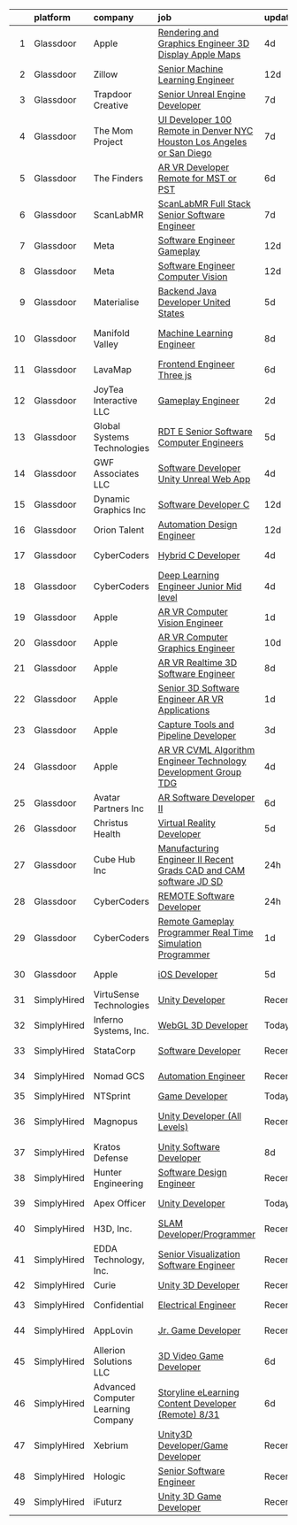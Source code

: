 

|    | platform    | company                            | job                                                                                                                                                                                                                                                                                                                                                                                                                                                                                                                                                                                                                                                                                                                                                                                                                                                                                                                                                                                                                                                                                                                                                                                                                                                                                                                                                                                                                                                                    | update_time   | location            |
|---:|:------------|:-----------------------------------|:-----------------------------------------------------------------------------------------------------------------------------------------------------------------------------------------------------------------------------------------------------------------------------------------------------------------------------------------------------------------------------------------------------------------------------------------------------------------------------------------------------------------------------------------------------------------------------------------------------------------------------------------------------------------------------------------------------------------------------------------------------------------------------------------------------------------------------------------------------------------------------------------------------------------------------------------------------------------------------------------------------------------------------------------------------------------------------------------------------------------------------------------------------------------------------------------------------------------------------------------------------------------------------------------------------------------------------------------------------------------------------------------------------------------------------------------------------------------------|:--------------|:--------------------|
|  1 | Glassdoor   | Apple                              | [Rendering and Graphics Engineer   3D Display   Apple Maps](https://www.glassdoor.com/partner/jobListing.htm?pos=115&ao=1110586&s=58&guid=0000018316dce0939744e7ec61a12635&src=GD_JOB_AD&t=SR&vt=w&cs=1_d2687a86&cb=1662535918052&jobListingId=1008115118695&cpc=AC285F3A3ECA6BB0&jrtk=3-0-1gcbdpo5ojrr7801-1gcbdpo6cj4j0801-67ce25cf34ad9846--6NYlbfkN0BvKrLyj5gPmtZO9T8euul8TCxuuKNOtzRJOomxnwSEodTz2Bc-sPZlt2Zgji_QUXEnKj_T1Ut9FIFiKfM_lcs3PA9YMmt1GIIVfAyhKNGUPi1LVhtL59Y84IK3ZJ2UcsS2jkAW1AgJAovjXFj1aQAblWB5puC-3LxR5e54A2ZZR-ULO9IQh2Lw_Fc_rmqxBQleD7ghRSgfUFZjwRuNv8TDpumNgDT7_PkEOEpNqSLLKnd58CC2mklFVQWgLryateN_b5jZbie5CBOuyI57ckhaFy_jomERX63QU-YlqLsiHE2qRfKJGRSL6QZa07DDzyjx8ni0LyUYz1eALgchq5QQx82nDxw2tLDYq9b4e6CZV6WjwRqTW61UlN2-fjwL8BAfuaUsppePoy1gvvQDMe3m89ut7ohTjzqVitSRcuA61AO3TvE_Gwkcq_e0BgGqeKgDlMvGiNDIgr8lKDLcWUbULUqxSGOspIKs3c7SoF6B98-tx75AJMqJKcuYDOTwwJUgfu4T9_oUbHG5jBh7JZ9ycVU4LExQto1O1UqnF0qVPuE-gtf_Fsa7K9l7za_K5jWY1LCQEza7Tq45OKh3ITTISYjOAGpPXumn_uLSbj8i0dOJuhIjRG0R1jAH-T7ufguiaR8Sd7cRmJv18vxU7q0XwaEu5NJtecK7oWt7r8LYZMXGvBAwisS_DEduyBweyQt7BjuPB_Zer-g9QCDFlTUBT0WwEfnL_cL9v88X1pPjLMoU3o1CuX_qPJ0bujjO2QeN8RiIw8k70KNQiD3cAuinRv-IPjFHp48zROMvcAP_NFV-j-AoRxqVVAZWtOEspR6Pe9Z4XUrhmpo-Mf9WKY5Z8XheWJbseMjbugWiXz8ismBA1vF-4Wdlnf178SdSfx6ZW2s7DJ7ofVbs5nxlcOQQNMwTjgqYKRAhYvKWko-NVlV7g1o29OTRhpHLpAo6sYwBCXxHdPO0IMSWmwN9G96ySPSsKwXI5s4MpnuQFtcW8gM0fk4E9n5j)                                                        | 4d            | Cupertino, CA       |
|  2 | Glassdoor   | Zillow                             | [Senior Machine Learning Engineer](https://www.glassdoor.com/partner/jobListing.htm?pos=123&ao=1110586&s=58&guid=0000018316dce0939744e7ec61a12635&src=GD_JOB_AD&t=SR&vt=w&cs=1_d71c484f&cb=1662535918053&jobListingId=1008094352811&cpc=9908D8D4413DBB8A&jrtk=3-0-1gcbdpo5ojrr7801-1gcbdpo6cj4j0801-c4fb8b29d35d7d8f--6NYlbfkN0ANMurRYyPEXg08u6OamUd1Mvhk-zhFSGYIZgoJR86UvYL2v6MoUqae-sD5DnU21vozLjIPoij0FIRHXXEXIjDpMqIvoFAJJ6WMlDPffuKXGJjkD_WMjijNpK9vZKuMhNLb6-KOSgcnBNDmHKPVmyWu9VJ7TSWQk8QPaFPEtkLN-c0rCjx8mx-ImyPUN8B9tMhxiZzRRazpCm8FHcMP-M9bzRr3t6mgw0wZmnDsiq4B-6t456ap3WaQ4ONrzvPHQ2Opxb-KlKGsqVgqsIIb9GdXgr65wx_6XFvN_sZ7x3yAlGzH_FPspXH7zTvd5B4Zje-cNUKQIkrC2pZcxj-ixU7oTprK707F0KyrWygd2hn5nrm3fOlN_Gt1R0VpWO8GjJ2seXytaEbTKn_hvrcy2ivq2XveRxHj8QP_KkRoR--FDKRtaWi0djzsbVMof0nSvBkZ_lNI5gdRx00Ti5tjaey5pRghYzvxC9FxtFwndOZg15zgKM2Os1-lS9q1C2MiFedQdBR-RWUZIL24HLh1gib1SHl9Nx2b-Ck4N2gNo7SFw1SiVZuN2lAwOoU03eqkcaLc3FyrcaftV06qi4BAcTQg0G9A95_tAh5KDIxaM9voxFh2jsXyqePTJMyeqmGFlV6Bu9iYMUSKZ3VBV9Ow-rNVjjhcbI-kEl_4aBhEZhRqv8OFCz8J_aor4vS0ARToTY7Ve7oT4VKW8B2zqIJ5IDM7Q8H2QcPPqppEiyWTNv_RR33hL1dqZMQ41SLErEZkWaFIT2C6Pu_vZZSrd-N_ov-NoSsi2Q-ScO-zqF0jRI9c-PrNYLISj-XC5cbP9BjIgkJxhh9c4I81BfAcBCLVsHQKROU21lWGdRFNcd9mSfx3PPKZmnXp_QycEA58RIQzBWE6Esl--ug9F9OEdmVOyijXW7vs2ZcidS0%3D)                                                                                                                                                                   | 12d           | Seattle, WA         |
|  3 | Glassdoor   | Trapdoor Creative                  | [Senior Unreal Engine Developer](https://www.glassdoor.com/partner/jobListing.htm?pos=101&ao=1110586&s=58&guid=0000018316dce0939744e7ec61a12635&src=GD_JOB_AD&t=SR&vt=w&ea=1&cs=1_77acb3a1&cb=1662535918050&jobListingId=1008103754936&cpc=D2A6DBF304636DC4&jrtk=3-0-1gcbdpo5ojrr7801-1gcbdpo6cj4j0801-3ccb01640910f06a--6NYlbfkN0DfhRLDY5E7BVY3xhBTAobuSaZ3WR2SqAJ-w4NHeQGDZ_V54dt5D1-9-o8FlAFC8VGLEw2k2nKsfw8pew_Kwqtd_SEUbUcMf-02KnlYLV1p_IH8Kyt8nzMazNMhvenS4mLaj3fKUYsQpT5EY33skyX4tLuaJ-sj4Ti1j_68LBqgjHhV6p61YjgY1NjWJ-qry5OsF9FWXHTEkMHCapsk_WMS95eTGB3NJCzbZMfLlxV4SInv2U8JY8-KPX105-YW9Vgw_EH34wK3-A8XeadVgT2Mb304J8MRnU2LSKokwl-OuK_2D0yFsOYXT9-JiKk7yB3lMMxedFyRYfqIb-FcLNB6SLNq1oe_QGcXvuksJBbnt0zjZXmRxfl1a2gNJ6ZvXXPvsfFOR36nTNGG19HAPjFXv-FOt5b7-g6E_38yC5B0dYnK4Jn8xqzw6pd86i2Z32vLsjb76DDKaEEdW_b3o22mIrm-j0nQeA98SLD0_y30_xZuasQcLGg9lIv1fL3WOQCX3Ck0hM8x3g-dPce5LKtm)                                                                                                                                                                                                                                                                                                                                                                                                                                                                                                                                                                              | 7d            | Lehi, UT            |
|  4 | Glassdoor   | The Mom Project                    | [UI Developer  100  Remote in Denver  NYC  Houston  Los Angeles or San Diego ](https://www.glassdoor.com/partner/jobListing.htm?pos=106&ao=1110586&s=58&guid=0000018316dce0939744e7ec61a12635&src=GD_JOB_AD&t=SR&vt=w&cs=1_962f58c8&cb=1662535918050&jobListingId=1008104756582&cpc=AF02A54CD0F60729&jrtk=3-0-1gcbdpo5ojrr7801-1gcbdpo6cj4j0801-ef8a33a40c519195--6NYlbfkN0BDp_epf89aHDQhKpPegNJQ_ldQpEFZQsM9OcONMGxWx6pU56EKHF58QjVdAUvn2gXgAhQQvxpsNH7fDirUEibY3AvzPTiNNIe4lTw8eWZPCo-5zhozJ_ZTGQvXqJdul8yHi4U4MoqVYQZpUCAZKTGbcZMhPFF33iqC6pcimaZZ_xHfpC2Jd97uYaSvUggBu6OKVmaCGuabQ7ty77ysVMtALepHzeP1cOYntCTi3VruxWSRWtqcTCZJ67FfFnrc3AL09cuiHfnGrzP7beTWHtGJp1Z2vosz-9laU0K1gEieH-5bWyksbqNrKY7yEyHwW5oTGZQTkLpDEx8rzcj6S_0pMc5Utt5LJ0CDMhJTzbUxJu6LXXMV3jw3g3ofeXpwbpiO6C6Di8W6u9g7v4sPN4sQoba6Jb5Zd5bhMEpT72EuRVw4p65pjKKNTIFO2WjDE21wWFvMJf5eLFZe87qGf3AjRz4jP87fN7Vx43kz6eMals_LTlT-wdtHKMZ9gQP8yVD6wWokR9fmB0DkN9A42gK__3ESGfAwi2a1hFGtwAaZ9fK_zRLsM6b46dlez2XfvtaUwuNDNU_R3A%3D%3D)                                                                                                                                                                                                                                                                                                                                                                                                                                                                         | 7d            | Denver, CO          |
|  5 | Glassdoor   | The Finders                        | [AR VR Developer   Remote for MST or PST](https://www.glassdoor.com/partner/jobListing.htm?pos=130&ao=1110586&s=58&guid=0000018316dce0939744e7ec61a12635&src=GD_JOB_AD&t=SR&vt=w&ea=1&cs=1_599a92d1&cb=1662535918054&jobListingId=1008106385070&cpc=A65DF3A704A48F9B&jrtk=3-0-1gcbdpo5ojrr7801-1gcbdpo6cj4j0801-76e8d4ed4d326d96--6NYlbfkN0AYo_ysEmi-N9D-g6x4hDoxwWbDzILIh7p3iecCghkOgCCQ9Hjx-p_46PTVF05XzNP5Z5K71OiC6zoUMdSW3LZvMzecx9XPoBXy4TghAeCSdb8dXvKrDUkzgIaCWvmYeo1SeQbGFdI4NQnpIbRQDunnf92V0Ep1OSri4gPT5T2YNh8Y-j5fvXhZ7qLhd99Y6x_xfzDcynLY8-eiflr3Gy79917vRT7U3qS51rV-3StdUbTOJn8A9cnv53nHXLngxNcY6P5LQ1A68ReAT-anRfFCch6oXrHEq963DnlffElMNJnxogDVEhxs9yldnVBmxLiZZH5RFp2CLtoPZIoFyCfCjIoAHH21feW7yg06BziAEI905ZMHPTSFa2c-r1hisTVb_lW62r0_ZP48qNAH1zBZoiUQftP3qzEO5RIQPq1RBKlbGH4A2yXR7ubWTgZKl6IayoQ_wQJmzhulllZQT_U2uLSojoc8vX6VmVhYqyl3lK5bKAc9kg-k-Mu9ll75Uz6MVbTYjSCNFB-Cc6UPMD-W)                                                                                                                                                                                                                                                                                                                                                                                                                                                                                                                                                                     | 6d            | Arizona             |
|  6 | Glassdoor   | ScanLabMR                          | [ScanLabMR Full Stack Senior Software Engineer](https://www.glassdoor.com/partner/jobListing.htm?pos=114&ao=1110586&s=58&guid=0000018316dce0939744e7ec61a12635&src=GD_JOB_AD&t=SR&vt=w&ea=1&cs=1_68a34adc&cb=1662535918052&jobListingId=1008104210199&cpc=26740BCDE5E48596&jrtk=3-0-1gcbdpo5ojrr7801-1gcbdpo6cj4j0801-e8cceb7054e216f0--6NYlbfkN0BqRaiCyk0KZ7-nbtTvBSZCqCqmWZuztEt0My3cc9i93X7kST8U5tjAibQb3HrTtm72fTRQzunSt_1shzIXWnmVvGTWtttiW4faWDzJ5uZve0TaDrUSX-GlT88Lr6KwqiO_4So1iNlAf1ZXUq0MiNuaKcyxSkC2MHb8Y5Hd8da3wpEl5MMgC9w1ATZ8sVMZ_Cg0Q38Rcmw_-SoK_A6MRYZfVKUeTuPUoyEkAiBFk0fz9bnD5JJn8oZQh8vazlCkCQshRIUFE9azs3r73uj-OKs5cRpFHZY5oCAbaaEErPve5LSW5sPybnuo4jXOm6NVk5eXrY059aZEBe-0T1y9J-Of82heh0nnUcmrRdKZFzSp3gn90wUEVfeevz0zO9XtVFc4cc8gQP44tmpdH-aR2-Kfz5IG3JNFN4BCqwstANIw85V64hCSBCnBlCslGaI0Rnmi7hLMsnEewNq-mnURXQvqILplPQ2vtyrxAPHqGdg8AN8fJccwjzjfNDJPGdq2bklW5mUeva-63gsIpe_cQecJDvkGDXwbvK4%3D)                                                                                                                                                                                                                                                                                                                                                                                                                                                                                                                                                 | 7d            | Remote              |
|  7 | Glassdoor   | Meta                               | [Software Engineer   Gameplay](https://www.glassdoor.com/partner/jobListing.htm?pos=118&ao=1110586&s=58&guid=0000018316dce0939744e7ec61a12635&src=GD_JOB_AD&t=SR&vt=w&cs=1_3f92a832&cb=1662535918052&jobListingId=1008095385394&cpc=B101C867B3EF2D75&jrtk=3-0-1gcbdpo5ojrr7801-1gcbdpo6cj4j0801-6a137f2473f42860--6NYlbfkN0DYl4UJW4r1Vl7FEn6T9F-rD9lpC-0oMJVSiWjK_MGUd8e8cHXcpv6KPyjLHZEfqkUAZZDs191ixPqWQ_xNgKiMPlX8bnGR8ASMjkO_uR5haKicr6xxZxeDn1e8DXgn1ooIEwF4Zu6buEe5wzt148m1RzWcRz9kBcDEWcWfwP0MWKD74FLGvT__wehsqMlLzrtFzoXLQ307SH3YKBOl7v3gOTUxTq7o8OLy6RY5yPFRcdMIrR3fggvay5gpXoheyYXv4Vi49cJgc_figpjOuGK8L6yYzpfiLXojftFBG5Qg5ed0AuDV1tGbqs6p4E6xYRnybNH0ogJ4Wz7R2QZnEF3BZVr492hj7njWQFi1nwcdnSRw7sRFoWYincskfyBldhb7v5c_5TpuD7WZ3YYEbZTbMo3-qykIddTP765EqstZqTRL4Cx5tjZlWvVobou3rdKY4Aua6D6k5jjYR50oS-6uGDTw1IwB-Yh0MluqMJ_ER_ZizcFk6sSwChQlFvqsyxHtRaW81LDQjyeQtvuBkeuELuhd2zGe90-sAIWJUOtzX2es25TZtxFVqzLObZO-pR_XVcA7fPcJV6slKstwhEEAkTmCIiYJ8wh_65NGUnVmP0SsPBwArCsw-dQieXu9I1y2NtvPdZAi-O-8P1QtRx55MIcUGX7H1RyQr1w8spTq4Va43IUlTrtnTdkGpRbAWIyebVIlKbafb1ovrSTuVFEM_BL3hi_q9POcg0umhBvt8XBSEt4nZs3Ba9vXi6ApT5GsVdsn0OVQTyNTMsQXTMZ7_higR1LCFfmYCJzdl-BkNEfSwpqK4BLsz1x-JgdhM3VhNiqnHTHRlOu0VJkX04yFlY197-FEupLqKgY84SasZ4LwFl3Qa6LOtNLmxYtZMDS8MSbM05biBUMP_HuXksfSTPY-wOGh8wysqEe2uU-cXoy9-nfQ6uS0ipBv91d1yMk6OgGdUGkVUqGlZn9dQnfdDCd7H5jKFGpf4dfT8Y_L8p7mXRuejJewktKyXTWB4n2eIEdc1PT4CQDF2ogfvwbN9_YlEWFxXLiwwX3MdXZx-breyxhbfWUS-wNhkNos7QQ%3D)       | 12d           | Burlingame, CA      |
|  8 | Glassdoor   | Meta                               | [Software Engineer  Computer Vision](https://www.glassdoor.com/partner/jobListing.htm?pos=117&ao=1110586&s=58&guid=0000018316dce0939744e7ec61a12635&src=GD_JOB_AD&t=SR&vt=w&cs=1_d7e8e9d1&cb=1662535918052&jobListingId=1008093941053&cpc=9DC6E4D8324653EE&jrtk=3-0-1gcbdpo5ojrr7801-1gcbdpo6cj4j0801-b2b518788c3d128a--6NYlbfkN0DYl4UJW4r1Vl7FEn6T9F-rD9lpC-0oMJVSiWjK_MGUd8e8cHXcpv6KPyjLHZEfqkXhXH3RkyJcpBjlKun1g-bIzlOj_engeMDpNUMu2SnjLL4nb2qjHN0fD6G2SaaDCYWd_NADlcKjHwm0To7Vi_zElUhzGS2eBHtTcT-8LusI7T0hKFquTqmxJmkL9sCNDgoFZEFDnrpbm8ttqNy3EBN3sqGXT0G1URj7fHdO9ejVRbyjfdL4U4z7Z7WIYvG9J3hPjantfL82og97rs24sdo4Uo7CNt-6yReFOn6jKIVZSZIIu5xOEsBEFmPcxGebX3isKI4p8x4kc89TwUQL8OJW4k3Odv4aEe_Hm1DLH--F6Q6qD5yu2_gRXG7JOVr7fg-Gic5YTIvY7-LytmrfeI7XeGS8ok1bMBgde5q5nw1crz2EvBr_My-vKEMyGWdf_LDM_nVWCrL0X5vX-vHM2HNb2Qdb-HY_n71xIJU5fRGCRAxBiW39H-vQVo0LzwWEd0vgwPNmAZI0q-PlLOiV-csy1KY_CBHqz0U2g9erGvwrmuDVR6vAxuwtt47vIs1H_9ZvlkrBl8lsRmCoY4DnI-5BOOfmsmaDhmti-6V644hiRTApcZgnfWWe69WUHp9BY0_BJY1hLHHxMJeZRjOHI2KS02myOjK3xW_GW56sPA9_3BfkhJZE1Pnr6V9s4K_17zACRaNe-A61tK-2VlmnCs4VXvbadDUsAPta2fSX_mFQSAvrfmBEC4dmTvccLBS14ccuOTme_ZoFUAIc6xKiHWxLKKBjspe9MY17-HbVLFpRN9vL82ea5wJMchAl4mQ4ayf_oANEL1u3hF2NbONN_4_s3G8shRHWmHU13oZ9amwnfCGPy8lnGn1eW-HLK_HpZidoa8saptPiU5f3NnaeMr_Gs01vFN3vqV3LnleIC7xp0kaxOfJ0N-gRGDKb9p0x2EPzYBVnygKi7IYiBblRscvvSo5Nn3emNUxa_SecbwRJgTuSUtVi-6QkpuFrKLbWDEjUWgI-kFzoDnF--CcAs3hG5cg8ChuZUBG8fqPfTKAjAGPSAZrXcgrTTx_ZPudGnXU%3D) | 12d           | New York, NY        |
|  9 | Glassdoor   | Materialise                        | [Backend Java Developer  United States ](https://www.glassdoor.com/partner/jobListing.htm?pos=104&ao=1110586&s=58&guid=0000018316dce0939744e7ec61a12635&src=GD_JOB_AD&t=SR&vt=w&ea=1&cs=1_73fd7de4&cb=1662535918050&jobListingId=1008111452488&cpc=155EB9D5185558AF&jrtk=3-0-1gcbdpo5ojrr7801-1gcbdpo6cj4j0801-cffead584926eb06--6NYlbfkN0BL1DyQYBK1tHwoBciZhChALBxjrhsy8rFgUIA85pUFUaICefKbL8h73gDJOEWS-68N1mz8TIUkPgY4_V6OzDue4R-Yp5-hbGOmvajeWdo5Z6POZHRFtr9fO4GLUMhd64x7WqSEzsKBZNw1RLMVPwMdfIVWYK46F8a3G54OBDC48IbwSJPDBtgqBeHwze6X36Z3VmgBS8t1IxUAqTM1OV9M2AwU8_Ds1zVxFDyeGPrMfzOc_VsmtVoqacN21u2kCgPkUYNaGtoClU0x4cl3iX3__lSxI_8LK68jRlP9hUFmucYVdXKnWGkyVh2_sSAm4r3JjVe79sfMrNIrWrHUOZozm7nzpfaOyq1ANnPUmkM_RFIgtbgvLe9sNglVVOBix6kawMSrxvojBKW2iTPvWHiZCkD8txdC_UiiPeKDignQLU-EIv_HeeRp1ophCcZoLZDN5zeFuqJbo_V5PBmELmMtV4M-ZNmeQyjR5VyqlwodkYrHa3AufJAMwfCSp_K74BG6gEmF9qb3AA%3D%3D)                                                                                                                                                                                                                                                                                                                                                                                                                                                                                                                                                                          | 5d            | Remote              |
| 10 | Glassdoor   | Manifold Valley                    | [Machine Learning Engineer](https://www.glassdoor.com/partner/jobListing.htm?pos=108&ao=1110586&s=58&guid=0000018316dce0939744e7ec61a12635&src=GD_JOB_AD&t=SR&vt=w&ea=1&cs=1_64c55c49&cb=1662535918051&jobListingId=1008101638475&cpc=217C45A42544DB93&jrtk=3-0-1gcbdpo5ojrr7801-1gcbdpo6cj4j0801-7ad8a5ed30a521b9--6NYlbfkN0D0ZqxdZg2TwcIemQ4yr89eGinLCR7bn2QHXosobzuZILo9zeyiR6UT82Q8BaivOBjhKn-XH3xxtOYpTQgQqRukb3ep0paotchNMpnv1KYJA5PZ76gen6if5N35_WQXUNJeNLBM7pYDLItGDrKPAMCj4tq-i79fDCVymyGp3CcBPWLX5YMZ9o3O3K4U2d99kgDlv0PCeh5JDw8fPYTyCvRwuOoRAUOmmaK9fk275_DpDIKwfSr2VTcBK4zfuZlruZfabiQynKwjSCXTMoi8cnkFDeMXIegLxeWNaLako1I2C3wGicKhEf5EnPBSJBkvRL_5mkIvGzSnOr7ALNQa4IABvjvuenAkJDUFfYsif2_YzEb8XDx6LOXaRJKRu5j1BvbJqRO7W3KpC9BW4bOjWdk6kBQuYrxWOngDSXvmO0CnbB8CO-seCkanhCiKvRQkwxp_Lcj-Y-pwyiyy05H2ZShPGNHBUpy_x_eJdlH8KZUkDHDfFtPLmfR95Xb3GsqhUr33Dhhbs2UItA%3D%3D)                                                                                                                                                                                                                                                                                                                                                                                                                                                                                                                                                                                       | 8d            | Los Angeles, CA     |
| 11 | Glassdoor   | LavaMap                            | [Frontend Engineer  Three js ](https://www.glassdoor.com/partner/jobListing.htm?pos=107&ao=1110586&s=58&guid=0000018316dce0939744e7ec61a12635&src=GD_JOB_AD&t=SR&vt=w&ea=1&cs=1_b9a65017&cb=1662535918051&jobListingId=1008107112393&cpc=8795CF9063CD573D&jrtk=3-0-1gcbdpo5ojrr7801-1gcbdpo6cj4j0801-507f65a59dabc98d--6NYlbfkN0BvffYVbnfQbS93BkAhZe1nr_iwjsb5JUyOPZS3_wkjOSgWe_xkED14VH_47UFZw_f0PD-YV63-y0VMcTqxeh60kz2wUlyYmhXvmznHihDAAKeEfwl2yS4bQ_ahTu2wz6TXdbxPG-YL6ZGXSRJhELPmAH1xTPive-rk2Dzvl7eLtJhbzN0NlD7-sza0iPBPqtxXyT_qSTOqsyMEr3kEzpPdkahQUt8u9uC-MZUGnq9PmItE-UF1835DodfKCHgtt1-eFdn35n5R8LY5lWLpUuM8tlA8zF1wl3Damqvk_2MHiz7rQl-imJAwGCjqnPChXvpo6NW3QZWa_Q3UCelVbiwjRdiokSpXi46bKQ8XNMc1-v6sPrZRwxYEtzvIlrWbniWLCdSmyERRYn8qLyPUOLw_hp0CNGAMO8Tl3mIDu8PbDMUPBPEFkPCRSwO6F8ddZN0BXVUEWg3hnMA2T4-M2nLX3WlmSDCVT-YwzWFJidR9uKV0w51ybbrLvxJqykkCS0s%3D)                                                                                                                                                                                                                                                                                                                                                                                                                                                                                                                                                                                                  | 6d            | Remote              |
| 12 | Glassdoor   | JoyTea Interactive LLC             | [Gameplay Engineer](https://www.glassdoor.com/partner/jobListing.htm?pos=112&ao=1110586&s=58&guid=0000018316dce0939744e7ec61a12635&src=GD_JOB_AD&t=SR&vt=w&ea=1&cs=1_c3525aef&cb=1662535918051&jobListingId=1008116988451&cpc=44CD5376B8534B8F&jrtk=3-0-1gcbdpo5ojrr7801-1gcbdpo6cj4j0801-2049b928e5016d93--6NYlbfkN0CywKRhks1_WRHFUgWhBQHGMyRgY-AYt2YyuDnn3UEmDVz86T7MUkl1hC6jVGtbAUCStXuhbaQ2tYy3iYbhypYIORaQ4bNYQufAmUwMk7qNI8KYn27I0kq-ud4-M_c-E2hHrqKWX_EDS-BRF_rq545gSKRhuQk3GS0H1qqu63acB5M7E1WmJyBCgQyXHa8Mupc6P32ZExSmx9ivZe0cSYTUZB9NQ9D5A4rwzPJMg9Lg_zS4WYcGA0fGZJH2kUXm2Sp15_fFHOGRp0LJ6STA7NGk4Yr6jmdX_EYjN2P9WqJpJOFl3zl7fuH02OPjpoenfIjb0Gvu73UxMaDMmXqe9QIuiaJLZQ9_Nung0xZXhzyePOauTSyP32S2s7DUWUwiOdL9HvCQXrGeNY_6rUpvXFWvNaIB1tT0b7Gyh0LmdaIrj0dbRqV6KMaKbZkkcvZNGOi4azXY2Cq1EB_XW-TetS_5q8ywwbpRC7_hQqiddN0loyKJdY7jzg1h3FKdelwPym0%3D)                                                                                                                                                                                                                                                                                                                                                                                                                                                                                                                                                                                                             | 2d            | Los Angeles, CA     |
| 13 | Glassdoor   | Global Systems Technologies        | [RDT E Senior Software Computer Engineers](https://www.glassdoor.com/partner/jobListing.htm?pos=121&ao=1110586&s=58&guid=0000018316dce0939744e7ec61a12635&src=GD_JOB_AD&t=SR&vt=w&ea=1&cs=1_39531cd0&cb=1662535918053&jobListingId=1008111763476&cpc=7F6F94E2229B3AB5&jrtk=3-0-1gcbdpo5ojrr7801-1gcbdpo6cj4j0801-c1a697a7d23d07b2--6NYlbfkN0CFYZYE4Sru5MNb7E_xdabz75GzwIiLqzI9ckNmH5Y_FuZ-d3BT0_Li3WwkTvkAwp0PthwZDE0pJdUKmvNATIaJAOhppUML1-6S3xrveZqkGCUxv6H5KYHeKQp7TfByQaFDgLH2Glupe7nGUzk2mqTnZZ35hvt2E5S8GxTm-mq_gqo3NPb0F9N0r5T6TjoHqL1GGC5_oxbPhk82u_Usod01AqQZiVDpXLLg0Ja4lV7Cd5C_pY27yvFBGTeJ_R9Ia0-nehsBG3D0kZw_y4dfIXoODbVv0JCt0ZDFCg8pstRDTtePnviViVAUuQRRZSF2CVz5rwG30gq_Ueficr6RuVKQQOwh7G33CuXvBzYlAIa--WHMo02CJVpSuZGOTFEmlU7Svwxkunhd9u2X6gvTl5eeUbPet6Ont8dCDDObnEnMmTaD_oUOojuZtPxMEK2aIY5HwpTDbILAepBVYG9ejgVJeQmKs9rk2Kcjsh0Ne_0CFpjIzy18e3y4F5tSn9T0xcN7ZpiOiMjiSbtpocrELPf7e7f5bbwLbltY5Redbt0uYadM0cBwqpHP0DE788JewU9ixmwBbb0ck66P5F7uRvTt)                                                                                                                                                                                                                                                                                                                                                                                                                                                                                                    | 5d            | Egg Harbor City, NJ |
| 14 | Glassdoor   | GWF Associates  LLC                | [Software Developer   Unity Unreal Web App](https://www.glassdoor.com/partner/jobListing.htm?pos=105&ao=1110586&s=58&guid=0000018316dce0939744e7ec61a12635&src=GD_JOB_AD&t=SR&vt=w&ea=1&cs=1_a0abfb3f&cb=1662535918051&jobListingId=1008113847249&cpc=663B5FE45D73772E&jrtk=3-0-1gcbdpo5ojrr7801-1gcbdpo6cj4j0801-4a432009221c1997--6NYlbfkN0CiXlXD9X9KmMK7S-b5IcFBvVIey8Qr_VUnbo48CIz6WLzcoSDqneRDku8QlUdN22kKDxpZipBu3R9SWpIpbnBOif_WyzSOpDPBLp8SH237hTTGLeXdTBRvKFfH9-fsxvk44MkMMdxDaDrE8b02UV5PqaRrbQQ8HJ-GwRkEgP4BK_mMhjuP4gDNOVWC9PwGWLkdJabubnNv7bOe00wJr5mOUMR_DbfJQsl11Rjf1xbYjpSxq-V-UOr05W3tNMn_MK83zUFs9ehr1CqSJ6UmuEuda8lJUqTd8wU9GgCGrJeovxqOgh9rwA5LPgxQYHvWYspa7oE6uDPZ6MxFvmKf-UzBsGoNU3G0TEPOL7xVwTq98qz7xUMPcf-SvSxLxQRNfUAGKvm6iodK2WHYuRUVDGr1qc2LIYhIc343AFrOq7txO5Ap-_u6Qs0jwvo2g3JXJeSSfbn6irNBx6XNfZGdkdhZjeUbuAdXFlUZZLMPCylPFkkcvCjeV8L1reXqNew6fzY%3D)                                                                                                                                                                                                                                                                                                                                                                                                                                                                                                                                                                                     | 4d            | Eatontown, NJ       |
| 15 | Glassdoor   | Dynamic Graphics  Inc              | [Software Developer C  ](https://www.glassdoor.com/partner/jobListing.htm?pos=102&ao=1110586&s=58&guid=0000018316dce0939744e7ec61a12635&src=GD_JOB_AD&t=SR&vt=w&ea=1&cs=1_04da39c3&cb=1662535918050&jobListingId=1008094428698&cpc=F929909D2225707A&jrtk=3-0-1gcbdpo5ojrr7801-1gcbdpo6cj4j0801-90c9312a7b97e50b--6NYlbfkN0D8zH-OS32mCfLUVdqGSMwrigRLG3ouzSKCaXh7jZmpYrOSCK1szqI_vloooU4Ctbe2V2bzym0O5xMQSj981UbdnlTvlJvJqVn-jruewcmBY94nVQqwJOJjhC8FCZus08ogXaHhybwEYiWpzUCY5BiMpRba9afF822u3giYRyGNfgvtY5LheWYG7BnMuF2k0juB1zjsEypgemkCNUR4rKVjTYBCR8FU0xLCtw0p1-hTfs4-ceh_XhgP5nNqCxwzfK1969EBYnJd7AnR7yJOVIYtiewwBE19RE1W-agwyqGwu63jHf22EkKORyScNRLGBNfG2_Ypkq6hnY-q5oEao47bH9hBpggCCyuVlFTwI3ugiSJ71-IhLofj4J5IlfLBMyOlNKpQMYHHtNXosW_kfS0_oa9zUmJFOYPZKD8ttymIjUgLbA56fdjR7KFo3iW80RKlaBWcl8iXeAdXRg6Yk6YDJPVz9cmnSx8uNqBo6cY7FBh3A3CBSPrsPRFsOcqUQE8%3D)                                                                                                                                                                                                                                                                                                                                                                                                                                                                                                                                                                                                        | 12d           | Remote              |
| 16 | Glassdoor   | Orion Talent                       | [Automation Design Engineer](https://www.glassdoor.com/partner/jobListing.htm?pos=126&ao=1110586&s=58&guid=0000018316dce0939744e7ec61a12635&src=GD_JOB_AD&t=SR&vt=w&cs=1_661df0da&cb=1662535918053&jobListingId=1008095638978&cpc=5E31031E1AFF45A7&jrtk=3-0-1gcbdpo5ojrr7801-1gcbdpo6cj4j0801-9f092e53be157096--6NYlbfkN0DNcbyVov_OIATnof2VlBLrrhqMepTJY3Ybx5W8u3eg7I8QJSLWZShvKvo8VSgSo7qSBBC6zNYz7ttM9j5p7kqzcr4zwMo-htTWY2d-7uu1qWHWUtaYQU6coGDePYa2p35vbdAkHsXKyEXguU0WSheTY8n9Z-7vDc4vu4RFi2qptBIey0VIjDd6HUDe01LPA8cZxtVEFrlu-lF5vcQ-stJvzM8ys88BlMVDrFY2MTGbGTRtYWmltazBCDSmBpVG-kVDXtOJ-lb7ZY1aeHlin8PqYy9mpx_rgAsx5Poym-IdhGYLIF8nBtiYLQahFcjcmTG5fGetjGeO9JvmpafkDWYsTfE5W3IaEukcMb7vo4N8Pk_2K0MHNpATzh-4f_c56KxdGUB1ohw22-1GLONhgOheBBTBjW4qvbCOo7YmU3AQrmUzoklAI6-kuirHLg-3b3Lix2j8Z07BCB_PHli7lFUVF9XK9Ruh9p2fF6FsuSvkug9Wkgy7XrVApXjNjFYB3jMFu0T7h20Jo7hZBuD4R3J6ty6T3TRtO7Z7qhq9cycY4l75nBlX_vE2-HiEtLOTSFqZTpkCF4hFng%3D%3D)                                                                                                                                                                                                                                                                                                                                                                                                                                                                                                                           | 12d           | Conroe, TX          |
| 17 | Glassdoor   | CyberCoders                        | [Hybrid C   Developer](https://www.glassdoor.com/partner/jobListing.htm?pos=128&ao=1110586&s=58&guid=0000018316dce0939744e7ec61a12635&src=GD_JOB_AD&t=SR&vt=w&ea=1&cs=1_08670e16&cb=1662535918053&jobListingId=1008114860718&cpc=32EE424DE2B657EB&jrtk=3-0-1gcbdpo5ojrr7801-1gcbdpo6cj4j0801-d204aa5502770d8e--6NYlbfkN0CpFJQzrgRR8WqXWK1qKKEqALWJw739KlKqr2H-MSI4eoBlI4EFrmor2FYZMP3muM3YuujBUyTq2UNG8IyODEPg98CeCsguOkD4Voxpx_APV4mzJKbDccXK7pax6IjDP1OSuwi5h8z3E3ubmEa3sye02EG4gP6Ey2g4fxo02Qm1vbt3GPIzFxwcZxj3rfnMmLQmoPq1bO7gdiYBJbq6_uL6soKU7nUBwI5Jm0HyjxY_ufNpAZdNalgOY76hgyVi1sboJrBlt7RxuNlvlEPYXVkk3-wnyO2hWVqtNT1vgKMpfKEsdKiuiddZbIpEtJWkVU8pDLTzWEOyNTgY99WK5yCiOqXB0WKa3Gscq4wwYrL0BEReadGL0BnZM9jD-Fa_d0jaeXfS2Q4wmYnlrklndRo5BHvK2MP4O3Uzi4UON21zaHIg-lulWxd8RjrbTZNN15vULF2Fch3W_65_g-A90zn9Tdbb9HfE53RhSv3QtfXU-9Ue2AcJefwE40nwUhs8XEjbqjEvU9_AJFSfrZ1ucuAqInWHoSXnuJOcX5fq37Xzyo5zXtwFuNjggYxJduRd8z3UaOnXUEMKU9PfrpT8rlu5V9WieZdb8k02hFLnPjFRxCnf3BN5kQ0XVcXpJkYP67IWSCUN444UyP50_m5rkTMPW3NruXBcx7iJFaWvrsG0WE7N2OaIL46fwA7HQBwMSJ9UHYfELiJ5Q1nHnCkuRYN1s3M1ud8XtPLOK_K_fpC24XbQeXfHQ5lagBUGoSVnuRv7RqZOLhTbaipB1GxhXx7q2yHQAu77OkZWOreX8f4Ar1uGYH_A6LL87JhBAuJGQPXCE7oqR-jrxPGiILo15jEQu0vEJDci-JC3gUUuTQAD5Gidtq6TBbXnjuCsgnaiPhoSUOtAu8itaMADRuWqyLuY-dZMxTKmPpX9tTC8Ahadib8DnlYTy0TQCQZgC_mXQTnLYqcJ4QHKNmrDApMHfg4TxtgZws3vHIo%3D)                                                                                                          | 4d            | Cincinnati, OH      |
| 18 | Glassdoor   | CyberCoders                        | [Deep Learning Engineer  Junior   Mid level ](https://www.glassdoor.com/partner/jobListing.htm?pos=120&ao=1110586&s=58&guid=0000018316dce0939744e7ec61a12635&src=GD_JOB_AD&t=SR&vt=w&ea=1&cs=1_29795c40&cb=1662535918053&jobListingId=1008114860367&cpc=F4EED0218A761C36&jrtk=3-0-1gcbdpo5ojrr7801-1gcbdpo6cj4j0801-3f69e0bf2483f7f4--6NYlbfkN0CpFJQzrgRR8WqXWK1qKKEqALWJw739KlKqr2H-MSI4eoBlI4EFrmor2FYZMP3muM3YuujBUyTq2dhQTZMmMoKSKY1XlPbJ1bIZycpEDSNg7fZLo8TekAa5JL5okVmpi1ic0fYi0nyO9Or6r2Dj2gl03TR08v9CALrNK0JyY3dR5xDVSxy1yVIllmJyYe29W0VjBcnDBbHUeenxsjN4feFdNO55JDGMQL7glZH5pOlZ5lgfgIgQmJqa3_CcKFUBSWy0jrgqvUS3pFJX7E3QwHz2fwk3LuuBV_Ln81X1P89vV3H5Gl7P4gO9-vGQuQIyCvvMbBjyjd1RbQ-yonPqeCk42T-JSmGVXpwer99coceayGDGKNXSYpDcdI1VyBW3K4pqzxg9Jdj5j6r9OXsQJ1hWTZDKVdUnhD5TVfORYlZYFJPtGax5LkOSAEFAsX0TL5zyQTQcbCr9c07qYwvaT0X5c9FFsM6GIxjxIBBXw_dlLiC48kMrCmnDa3tWTmOsBqCCEve9ArIlLUGYSMZzt4dz5wzy3t1RoBVuxeU5jKYjVxFO8M_Q4lxEOmGUL-_PphBCyGAfs3sF2SBGWc0Et8PZNf4kyw8e-pBtPxvmBx-lYKfXlYhrUo_Cj5ujim8gaMCKu8e2pfJzgwQkgSziSWrSBtXfI2lon4HzD-CBJTlDakHQwp7CB2er2cbRPDMn-m-VJvHP11Yh1YEOq_rmkGj6ASJAUxv23r6aEUULvvhODoO8TU_oSCkVp-u_Vlohg4wNl9KhCwmYepDb8_ezWKeDOFnPgEd_l3v24LtV7Myyai1peJ1AKwNmUqTdPb4r-0FdHrI59US7Hkmtq5dhp03OpS-nbPHou4x7l3EdTJPMpUCKOjYIhpYPAfzFby8M6CJy7mwwysfcn7NyVuW5Jghf0x-4KQzitEYz0nvnSFK7Lhzy4N2yOyx4Y8GOlqXmJlrG-GG1jiHuJTbTPl5_mdgSrfN5BDdmFpg%3D)                                                                                   | 4d            | San Diego, CA       |
| 19 | Glassdoor   | Apple                              | [AR VR Computer Vision Engineer](https://www.glassdoor.com/partner/jobListing.htm?pos=124&ao=1110586&s=58&guid=0000018316dce0939744e7ec61a12635&src=GD_JOB_AD&t=SR&vt=w&cs=1_a87f8f05&cb=1662535918053&jobListingId=1008119547919&cpc=F41FEAB56D215062&jrtk=3-0-1gcbdpo5ojrr7801-1gcbdpo6cj4j0801-91316586bd67fc3b--6NYlbfkN0BvKrLyj5gPmtZO9T8euul8TCxuuKNOtzRJOomxnwSEodTz2Bc-sPZlt2Zgji_QUXHUc8Wm5s2WDj5Dh_ADnoJFOODODEf530LuCTkionMKgANx2x59Q-KiX4Vne04_Egz8KfpI4Xe3qG3CjgyM6boCvsIVRpZBB7qMN40wh0_RD1LQO9HAQAPUNeUqdRTCYyXNcVkSEf62xmQi2ofqm2R0AIVOR3RMnsRySqGtgouWSi29Jj68Og0LmvXN5375DwQ8ywNPl5U3P_ReU87jutvjYdLhkbSxfzRTA_rz62CY4nEgSsTGqpaz3vfRf3EkppBlFAnjhhmx_67VamOkbdLb7ylap2vYilekneGZQuDp98PTvKOnGCE22HL3Xf_AevPPXdL-sbegXbkm01sls0pzvKdOPYGg7yfUiZF17NB62Lpt0qqKfydTf2GxeDgwQSdwiXVjyYA7IEMRd6rKdkKYSDTIhCkVSSMHK15v6bRipHhytZbQ7Fr8VF5UGshV7n9la-xoSHp1bMpxVJWx5epuuMQiws8rth0v7D6_ctT607EcIUhAKIUxYn5PfxJDxXvitss9mwwPgyunSifuHkjhGYlFZ_C3LF6Ev9xK1-wQoFKk-aIbbPRYqeWhBmtvugaxsSGjunlAHWX4hXVd5QCRN3onw6E0-ZBHiWxyvUyyy0HvQwED3nguD7ynPhMWp3Rvwo_mCMcXW8YlUoGk3nQlRiHqGoNh-X87lQi1lPf8eFPFrBukLTmhz5QF1jbbNCiORdsF9aF2QoO-qB-LoEJg_xrhCHOuyn5PhZlBxRUT4VPGKjiCoP6ZUHfYmyLb07m7mUG8Nt_E56HtY4VDlQiun3LQ92KjeijKuzJpcFnNjci6P4Js1bYPipT7fKupLSboSROOHlsMOcaJhWQv2vEstdir8HdBQskXParCGFr747awFKF378rX_DXfOLTWv7mWRuP7_kmH1glKdIv_xCqC)                                                                                                                   | 1d            | Cupertino, CA       |
| 20 | Glassdoor   | Apple                              | [AR VR Computer Graphics Engineer](https://www.glassdoor.com/partner/jobListing.htm?pos=127&ao=1110586&s=58&guid=0000018316dce0939744e7ec61a12635&src=GD_JOB_AD&t=SR&vt=w&cs=1_95eb04aa&cb=1662535918053&jobListingId=1008098069652&cpc=AC285F3A3ECA6BB0&jrtk=3-0-1gcbdpo5ojrr7801-1gcbdpo6cj4j0801-256601f75856884e--6NYlbfkN0BvKrLyj5gPmtZO9T8euul8TCxuuKNOtzRJOomxnwSEodTz2Bc-sPZlt2Zgji_QUXGPi_eKUQ2FTuk9iNvWqitSN2W_AXao0GZcHLU180_4Na-_R_os5zcof3AIB9EzXv38x8V4AjpbsodQR59e-riGJjlubzQMm8dbJfGgsijWMJ8l3wRkySXZfKXYtBkg1JCfbtD2uhEgvGNk1Miv2_0U1WcMj7u3IuSc5FcsOOpBYqDeziEoE0YqyaNiXapCoaPjpoIypU-OBU66w9nWgOjyXv1CR0bzXMn7QlFT157xBS_h6-9LDYcqz1SlRPdyNc8XQik4nfqV04g5oXsVIIpfQ95-VQ6CKHw06WYsXJH4Uii57fkuiZ5f1ItYQecvh6difRBxsri4j-nSsy3_DVtDN_xRxcOdi2vtnWqf9IQjL4EfROgGOLTNPaISBSMIpEup_N1fb3_i73r68JedYFlFUqtaeqqcrx6gh1vbVLSOvNOg4BHgyEKv0EAp11qa05xy_o_KGKIctmdnI-yefkqeZ_7DqReqJjvTwsRk8Y4rJhLzLVIRpQB636xy7djoc4Ewsabex_fKc4NOooTgY9SslXJSY3iQ5l7sxizkK74YLYRTlo-nYOCtBqfQg4HqlmDBnXyjuvDw25ExSagSaGsZZhWivagcrCfvoMudADe38WqUxWEdvuh3jYO97F7ydgGiAXYxYnrCE7bxGHt_DMwLteKBOtoCYAikfxuuAvXwbIuRnmgeKeoIJ9oltXExgD-BraesStFbf6rF3r60Lv2KHqYEpbvhmxMQw9W5tZC9_Lq9CuAzO6sUF7ZIsZG5FQrJX1zjbyyeBBHq8RESEZ-uG9URlgvzVVTDW0n_K7I8IEN5BedLw5eFyPWMz6dD1Omp4c7xqpYbn2FfHlBiPGxQmHudpyfKhwFbm0gT7XtFwUQKqtNrMb0Tx_1MTJ8-mpkRqxtK14NrWiG8MfJ5hmhN)                                                                                                                 | 10d           | Cupertino, CA       |
| 21 | Glassdoor   | Apple                              | [AR VR Realtime 3D Software Engineer](https://www.glassdoor.com/partner/jobListing.htm?pos=122&ao=1110586&s=58&guid=0000018316dce0939744e7ec61a12635&src=GD_JOB_AD&t=SR&vt=w&cs=1_bb19c5bd&cb=1662535918052&jobListingId=1008100584133&cpc=AC285F3A3ECA6BB0&jrtk=3-0-1gcbdpo5ojrr7801-1gcbdpo6cj4j0801-be74c4599b441ffc--6NYlbfkN0BvKrLyj5gPmtZO9T8euul8TCxuuKNOtzRJOomxnwSEodTz2Bc-sPZlbtkML8D-m4ppbenoaghDiVEtRt2-ECRqRyfWCRKa_Jz5GoeDNoT-8CfXL3jdHiysjKuh-j4TG83S-ZboA80dXeTHzfspT9O3Ra4hPABGHU21EAaua9dWAsbViDKAul0L3kBJrDfhVE_9FNz9mddBLaAFxWy6-Xaif2f5toRqCVSpKIeEROBZgT8u_4gEmliPhbw2GFMotO6HQobwD4XdUJux-E__nh82HaVrasaFWQcYyzsa6uslJTzrV6OTfeqo6zp8tRT2bMNaDs6h7e4ozasDc1GJ4k9AuNse9ntXEk0MbmNtywsqPqU2U9pdAB7b-8lexVe8hN0VG18ET08cRDo6-AHuF1SPTxZ_Ck70UOsdDrQL9UED1T3cmKiJOPW2L08WtZbMU5ogPyuCEAa6_pHKjOqHT7I1pHSjyvvkxoxF7To2ix-BKso3Xw2SvRwKxKhkM_1asatX67VAUGA3PhP2jkfXGcMdM9qt5GI8tuE1DqCyAC5iy9GfVbUxVrtfhLziIahYbNT6cTapNWbxkWPghTd-vTBFV1R0qLDcb0yQbsLEpA-yPkUs9SJmF35u0qEZwOPzXj7eoVMB_jRSOtiAsXlAP8fhvSoPrP_YYHwmoKFdVfbC9peeR5mKKxLPhBIaGG9xHxXYAoSZ9oNXee-78_HclZdavFHV1bbhxiaqtnTGF1Z2mMd1YEulUnSA742FrhFtpFc5YX0T1QZBfiBrTHcEu4NCHY2MRq2pG5jl20OEafsKlwHL5yM1pTGGXmkUyIIdnSGnRGYeLvFfoHEiHWnTTd5872lLEkXdtmW55r5uplZpFK-s0vU7pFqvkx1Jj2F_zuaXM0tuvvoyW3jgDIX-QvAQ_5wwaLJ-x_4V3SXTHUORKNGL3tsV06RfiX6IZdfbXoSsOYQ-SoZAN_zCXKutpi1f6YXIlrk7r3s%3D)                                                                                                | 8d            | Boulder, CO         |
| 22 | Glassdoor   | Apple                              | [Senior 3D Software Engineer  AR VR Applications ](https://www.glassdoor.com/partner/jobListing.htm?pos=116&ao=1110586&s=58&guid=0000018316dce0939744e7ec61a12635&src=GD_JOB_AD&t=SR&vt=w&cs=1_0bf87104&cb=1662535918052&jobListingId=1008119546890&cpc=F41FEAB56D215062&jrtk=3-0-1gcbdpo5ojrr7801-1gcbdpo6cj4j0801-770073f119bfc8eb--6NYlbfkN0BvKrLyj5gPmtZO9T8euul8TCxuuKNOtzRJOomxnwSEodTz2Bc-sPZlbtkML8D-m4oj7_VbaRCaCrXGg4CdD9EhMcs_M4RWasuNj9egCYIqnyNIrBegjZJ1cPwRGaklGMmngDuL3gvZkORITPjv5emAM066W6l5V3qp0ZEmyipZe9yJr9spI793LYRxRx-GtKPpHYzGJNRGzxxB27v_AXH--SKGw7Uc2PW_pLCXeXyGdMvSEsHk7p30KwTzvoWVYscBQZqajxFLbMfFS6h5UcZtXOChasOhA3X8kJhF3XiQ-OVZl93ktVkU5xEgAKX4UjWh53-Tzh_90ommTHnEh88u5-uKes9IOFhLwuRXgWwOIBiwgNkaZz1MdbaibjFmQ7Zrh9erx0JyKTspbMt68ZnuWCyEihhxGcJIqUKRrbo5u0VfAnMOjgN1VGIiGLSugK2KtGnOhZ8LSsWCaIUWPgr0B86MzcF9hG1DbXTfgG_Eog7TkfzBjQJXnT3xKDX-wvB8idL-4gi-SA4fUYTLAYFOOBnBFrN63W3cy6DF5w7FPEg1347_iwPO7sZPy7HInN4Yj2UvtuH_Qh9HTKIfW3IOH-rAytSV_urRreftu8UeZjEElrKDbbWyn6JuRqXAs617Oz_5UkzZKYaCeodLCHVLMwm24nH0dC9i7BR_S2pQnvUaBnquCFyMr0jwBbwKUhpqDO7sdn_dcvPFrQAxTZcBt3IGiJHs_OIl5x8ySaRPg1bgs1xF_KkUTnvitWsW31boC2i4asgN1UWOXz4XP_UsMw4fPfm1ZpSEhBi1vfqthuAUCTROl5SwHHTQkfJFKeP3NPcJMuD8RtAlkQkd_99PTiRWJVSsAcYoWobAufXtGccavgTUuqTYsm_4AxS2uEIV_8pXXVGCi7BJcd8Bo9GWJEQvZdjS-DKj2WWi1VCrFKzgkzTDKeFBqKuUeO2-TgZMIlUEJNyE3JJHmRwXOKa1FFZPjkxWxK71ko1CBeyCOw%3D%3D)                                                                     | 1d            | Boulder, CO         |
| 23 | Glassdoor   | Apple                              | [Capture Tools and Pipeline Developer](https://www.glassdoor.com/partner/jobListing.htm?pos=109&ao=1110586&s=58&guid=0000018316dce0939744e7ec61a12635&src=GD_JOB_AD&t=SR&vt=w&cs=1_e2df70d4&cb=1662535918051&jobListingId=1008115940683&cpc=F41FEAB56D215062&jrtk=3-0-1gcbdpo5ojrr7801-1gcbdpo6cj4j0801-aed41e2bc060019a--6NYlbfkN0BvKrLyj5gPmtZO9T8euul8TCxuuKNOtzRJOomxnwSEodTz2Bc-sPZl5OJ9R4TJsNdNXIS6AYMhnGdboE4Qn3m2qeEdXprSlMk0Qec9nSBI_OrNLpBYp2tDdfqauL1A6hBPjLacG0LQyuO2XFfreA-MFOa8bCKlHinUQK0leaewlVhGNSkygzq4XpzHEZOERy1HBUq6w-5X9jXsMwkRc859d5D7XLg_vGkWjnsCGp-VU0a0npXseBWMYMuScR0D5qAfJ9rmuuMTRXgVQARky-zUpyFoCUSnTMOCQM0qGG5SecUpcfcOOBWmrS8XizpCWOwsLbIiI9TT_ipcOJJKMnPpVXPZiTMm9RtFyY6G7kw93cybOyMXkVHw3_bP56hwyFWUK-F3vE4lHtdxqFkyXypHSLzI0A2VKFU3lFVaqpspFRGb0rNM2uwOYwB4v3Z0lfuq_qRJXXUHZy_qj27F5RzMesvuknhWolDb_BeovNJAm65UUq4w3aDdrppMDWKWZfPUpbrcvweh6mC6tITIpMKc9N1_19BBnMPn1WTDnFHKH7ExkIBM7_XGj00wPFXrROzSBMeEwZ-1XKZAicVOuplrQ5Es5NVNj7dv41lQ552VH1aAdShLyyOTKKeURJm9DO5vMBVZPVRUkigOnkRf4EDwDfE_oW4WTB9yRdMn_wEZOlCnbsaTnShbr8Eu-YkDLrNxiOJkxbztWbLz4FGY1MVUB0o0Sx6BGl4w_2D-4MU3KGdgkIyEd0X6DAku1fwQtZ6-SODs4PyRbEHce1Z6JGYqdT_Tzv_ct5BwIk1314IEOulT1xqLikKuGo7A8hNBzM2zp7Ajzbjnib4MBId4N5fuhAqHzD4WvC60u5i5E6-pCV-5W6hazy_2qD3WlgfZHjRqdElSFjXsH0LRwRjkzfFtR2QmCT3c7LhYdNfqfSPoqR3LNeuy_6yRp7LGejzeZ4jYWfSrAU26iwl9xw52Y4XK)                                                                                                             | 3d            | Culver City, CA     |
| 24 | Glassdoor   | Apple                              | [AR VR CVML Algorithm Engineer  Technology Development Group  TDG ](https://www.glassdoor.com/partner/jobListing.htm?pos=119&ao=1110586&s=58&guid=0000018316dce0939744e7ec61a12635&src=GD_JOB_AD&t=SR&vt=w&cs=1_2615dd7d&cb=1662535918052&jobListingId=1008115118827&cpc=9908D8D4413DBB8A&jrtk=3-0-1gcbdpo5ojrr7801-1gcbdpo6cj4j0801-90eca52840cb0d3c--6NYlbfkN0BvKrLyj5gPmtZO9T8euul8TCxuuKNOtzRJOomxnwSEodTz2Bc-sPZlO_uSwsktAejOFY22IJUJ5adGjbSBZ9_9NdtD5z39i-moOgG-cUnfYQNyrQRu_yDUCJgcrCM8T9B8c6KotRU5IqrI35vS5DLaTvFo0ENsr8M7Tx_2s7gT-w5ymbi_Wfw57TsFbZXegL2JBogYIOilTwAhsRK7XlrSxpg6heOOG1xBE7w1sqrSGULoOuVXdw4zzkZaytQvBckedDDHz2vFurfdCLEI64aigBntNMklrPHKKLbBXcfCoEJT6PdBuzFFOrVhLcareUZ9V-vQ3gnLF8nDsXp-dZpdqNJavYS-kFGNMAk_pvuLW6vbzdp2p3VT7C3-dD7Wt1_fOTgMjCXLHag2rcsawSZtU7JL_A4WwKEcteGcJxPxljDeiMoHyt81UX2hFA597LO8pDR9PoDg-8TbBchiqyO_511UiwO4eU1dhyOjEpVuHgBWOmg0rHEJBuUjd7H89VOywqRcvipiLZ6j2Dk2WveKnHfvDY5-jHYAnzxoZe7eKousckMTBcx_Nz2kY1026hQFmYoP2W4D2NyNUsOWAIY1j-qk9CSTN4p94xYcD67LXmrU2jgh8P2OpCJudRjPFYsYbTODb8akj_t2daHuC43JtuZnCRdeJNYT3sM0PgaEMgji4b1UkgV5RFMGKoALLvePUKW_eZNPAnZQqAc6tCmD54oPmFL3F_xF_QfCwjHADcQIcIgCj8jQVjpscBML9QnQHNHC5ZYY7IdF8DISqQd3YZ0_cnK1pgeQ0PZJVongfwWXEhwmnEJAMg7WHHkXqWwwl-eBWZeQ1CiYlboNLgp8mlx8HHAJ0Iq5EIwzCAD3i23KofpvG3_v2icPWjv9DjN8Z-GnAU3Qs_wY2VE6U_BhQmAKpoxGEF8z_aqVP3Ng5eVanrDNbkvMWpjsR4aNinP5-8AthGxJ-VcPu2oIgXQ9HOMfqKLLrbypXXrwbL8paAJrqGCDnhffmdSwWlr0oXw%3D)                                  | 4d            | Cupertino, CA       |
| 25 | Glassdoor   | Avatar Partners  Inc               | [AR Software Developer II](https://www.glassdoor.com/partner/jobListing.htm?pos=103&ao=1110586&s=58&guid=0000018316dce0939744e7ec61a12635&src=GD_JOB_AD&t=SR&vt=w&ea=1&cs=1_a1691cfc&cb=1662535918050&jobListingId=1008106665313&cpc=F9A77EB4FA44235E&jrtk=3-0-1gcbdpo5ojrr7801-1gcbdpo6cj4j0801-e7104cb7571e10bd--6NYlbfkN0CSE3POay3L6XNXi0aipSscdc1Zs2V3vZI2w3p7sV-Wv_VoR-XsUxX86YfQ56zr2X2DaYELFy_C3wUXcLlSNQY5XhgcS-qb-mOfK5GZmOQEQaCEWWGF4p6F_FMb-3_kziIFa6OePOYEvUBuJ-qJs-wjHE-bkIxGqY7SQZGqOKMNDw4LScBAKRt_vIAGn7gMza1YdwAlYfVlhCzqwOeBZQc73kPSoidSJSVki8X0uVn9ZdXHTQS3TPFJ7RMmyX_H_iddBPR_hioILBfw79WLc8aQTZKHzI17mUF44QfTBqCxrhv_sR_6vy8giLJ1K-23f7_YTs7pYS8E5VuxD07xYcx94uZ1dmeDZSQhhFNurcgUqahy8feJz-KjDmgA8aVP3EODPX63B7V2Nx-1UUZygpqdoj5JZBrAZe-RnDTGcmVXY8kAUfSUiohZRHSWam_2C6ZjwPduDsobne0YdMq1mQ8HNCZ4CowW2LNXGcqPQb06P_P9kC-krBwHqTXD1tkQs_cU40N0BCPNyw%3D%3D)                                                                                                                                                                                                                                                                                                                                                                                                                                                                                                                                                                                        | 6d            | Remote              |
| 26 | Glassdoor   | Christus Health                    | [Virtual Reality Developer](https://www.glassdoor.com/partner/jobListing.htm?pos=110&ao=1110586&s=58&guid=0000018316dce0939744e7ec61a12635&src=GD_JOB_AD&t=SR&vt=w&cs=1_bb806aac&cb=1662535918051&jobListingId=1008109636495&cpc=0C139D4CAD5A6DB2&jrtk=3-0-1gcbdpo5ojrr7801-1gcbdpo6cj4j0801-7532e83fd44a413e--6NYlbfkN0DJ9JRso26i2D4tQcfl1gtFXJkAeNCKWTrBM27lH9GOblpLlfXdLf9Oa44B845qjcfg9EnfdyU5JUoPPudWc5vZTOrT9P57j4xw7V0eiNlNbZ9YwZY4lvNNJ3z_87j3twfBIEBy-p9_urdH41yj96TxS3thBE-u50c2zijZRekBzeUssEJ8odOfas2vqFsy9CgikdH2WGnosUe3O9sXYqjO6Tl2zWF-KS3dtVJT1B1gTm6vIslczcBWW8Zgnfq4DMgmrQT_u8O97N1YOVqNqn3ZNrKYlFXACDN_bzQi4JseJTwdZ32iGt4isfAM96nADnnMSqALACbK3sWkCNPxCE-6uW5QUEw6pDsBjmCPyNpMQPtCZFjJbQEQFx1xzAdospEOBV4l3gXbVWBXSZj2fTmF7x5GVjg1fhuAhGd3vpPCUwg5MoqXMD_7xrcP9N42P39T0XEcqPlSea4bj5GFHlL5oCdyCZt0jLGxlOB7fUqie_cFJiJ3bkNn131MHhk1K7llLqamENlS-yWa9o5fHoBYYjnRcvNK-Owuw2wNlHtAO1Z-n1e4bvY8i5q5b0dk-Dk%3D)                                                                                                                                                                                                                                                                                                                                                                                                                                                                                                                                          | 5d            | Irving, TX          |
| 27 | Glassdoor   | Cube Hub Inc                       | [Manufacturing Engineer II  Recent Grads CAD and CAM software  JD SD](https://www.glassdoor.com/partner/jobListing.htm?pos=111&ao=1110586&s=58&guid=0000018316dce0939744e7ec61a12635&src=GD_JOB_AD&t=SR&vt=w&ea=1&cs=1_a136f120&cb=1662535918051&jobListingId=1008120072426&cpc=59DEFF8D475298C3&jrtk=3-0-1gcbdpo5ojrr7801-1gcbdpo6cj4j0801-802ac79d8426596d--6NYlbfkN0CYTrP2MReuBlROm19G8TXqBXouW2qqVrLkihxTFAjaYCIWXfRtmZrShEMZzAnDSvdwDbz95WrVRagQ5S4IBy3QS9hY28LOKu_SxQwUJl5pcZ42zvi73qnPUWpH0TRXYjUWOVH9_g2XRKB-ui93t1OZOiPzERbYt2gzTPV-TLzCZDmRH3yhh-eRHsS0ET15u7M5RAMmcujGrvWmuB3XTf0AV30TvqiPnWHMnEwEAu2_5tpOOw9s2jdBKaIIJo0rxQ_aMcetRVWrt0B8gGUyiBnrmRwcY_Vc9mEx93cqUbGEimWslwKvvGI1Mvf_Pd4xuJC1WM97J-vTh2NePRT3k048nzYmi-CaqguPDYBVNuMxDIqxDLozxb_CGsYYQfIIfFTV-0JWIIOjIEsLPVOlPcl4Ny5l5Dq_h4vSu5RD3B_RLlX-uKvcgJje-PA8C0QmA41S9AMg3DTGOkzViAYTTGupctyUtlwOMUl4yjtXwwKC04A-gMwI7L3FBRPcW_GikcgynmS_KkkPx70WKVycL64u)                                                                                                                                                                                                                                                                                                                                                                                                                                                                                                                                         | 24h           | Waterloo, IL        |
| 28 | Glassdoor   | CyberCoders                        | [REMOTE Software Developer](https://www.glassdoor.com/partner/jobListing.htm?pos=125&ao=1110586&s=58&guid=0000018316dce0939744e7ec61a12635&src=GD_JOB_AD&t=SR&vt=w&ea=1&cs=1_9c340067&cb=1662535918053&jobListingId=1008121398630&cpc=F4EED0218A761C36&jrtk=3-0-1gcbdpo5ojrr7801-1gcbdpo6cj4j0801-03f72b15b9b9dcee--6NYlbfkN0CpFJQzrgRR8WqXWK1qKKEqALWJw739KlKqr2H-MSI4eoBlI4EFrmor2FYZMP3muM3b7ixLItdhiRPGKfbxfpm4Zf-XYLuw10Q82ruLvyzWXJu4ZvmxG8pnUBPj6_wFYttGSOPxHm7HPk_678qXhdlhSplcP_uLqQO5sd___6XMLyAtIsLx6xNiUOplSAZodHu6NQXQNBagJtTcY33SldIsl4g1kUWAsEiJK7qSQmTByTZCh6S0iUuaHrGTlHr98LsI5OO2W-AMvX_gmHKD38gzlEbXnBrYbxq97xkVypqkaOND1aRzuDE0uY8vvxL_8MzyVZPNyENt0shbjLylmA-A5DcfRxjR3ZskQxnk0ABgsYcVnXxe4PH_vNHZgtiJIXQU_an8hrlDbBF-_OaGZq63sxNKrrCHBV8Ei4szmszl4yr1W5pDrK2XkcEhWbLyEYJkRQYWeKbVp0RjoT6Tg5dqNyW5PXS8Bv9HgMYFmfEvPIfzAK65-K4wUg6l9dBPRgUXdGe-HVt3hf_AUntuffOiT0SRAJjnrZYqedqVNl-6OddUSF1MTlC9Leu3jlvlKbHbAxShxZEQeFxjV5SZB4iQsNbuwVsy0Ceh-U4qDt1m159V1QM4MODWfObVyT3mIJaljzVDArcztN2ttxOGsSb6gCdD89KyUnl8m5F0XPbCnc-d_lZ12f-KnLuiYl5lVySChksjspHYjadSk_15_G7bAWaIBPd-3gHZxhfOTnePCa9Sbs1SHKcYs8bgdyu3_uIoyBNCVw0QN_0BZfQw1oa42v0_2B1_yE2UDrn8SQM1q87sPP8wKyRarxUFY1UTMstTieyAf8A3ok7CSzzzaI9VkrIq6DI9bpqfiexMDfSSYpPss_NYGTDomnk7Z-duFJMtYzXDvsMy8lupTbgUFaiePkDd9HQI_qMux5pNYfLMofTA0tGwN_crT9PbhcTic-K-pqTp0XBZZQdU31omY6Q6J5DMzYeKtNV5QhmTiv0jjDWxlzA1IWo4dgrW16ESyFnHKDp6SU6nMw%3D%3D)                                                       | 24h           | Tampa, FL           |
| 29 | Glassdoor   | CyberCoders                        | [Remote Gameplay Programmer  Real Time Simulation Programmer ](https://www.glassdoor.com/partner/jobListing.htm?pos=129&ao=1110586&s=58&guid=0000018316dce0939744e7ec61a12635&src=GD_JOB_AD&t=SR&vt=w&ea=1&cs=1_dac121fc&cb=1662535918053&jobListingId=1008118858597&cpc=32EE424DE2B657EB&jrtk=3-0-1gcbdpo5ojrr7801-1gcbdpo6cj4j0801-034c9443ee60c266--6NYlbfkN0CpFJQzrgRR8WqXWK1qKKEqALWJw739KlKqr2H-MSI4eoBlI4EFrmor2FYZMP3muM2jIErn2TD3DeBAdH_vkWL6u8T4AX7NIHAneRW-ScfcB6IGc7k7kJdYDlWr8eULAxAYuLeJRCNhFPUDZlHfRigFz-exQfXFjlJkrl7TkiuXZasLz8J5gLpH8nsFD10fQpj7G26evZXj6MNwEa9lJkdYx66_fbeKk_h426wGJep_Df-a5Nvulgtxm1TRBsLrK-n8LKngn14f9JX8CWGdXcaPvddVk_EKHpEgajVPUlCM4665_vx9VPefaMBsL24qaWV15mywReoO4a3E2qYOI1ri0XbuS3BSbjkBr5EZMsIwODD3BV8-bpgzaDCGgK8YcBSfurOlG2rIAisILK0Un9fxCEvHQZxTH20Z_3VMWxpcXBQsEl7rV0wKWXUmimSpq6Mt6Ogd16GCeu0bgGWBUw_mpZDo8o6zaBLYJ0k_YGSDFLojEBPIN7Wa79OnWVHO4IZdV0hkKA2lFxXBdPSQgBKrKkwprh4e356cRS9lxjB4VWeyXkH7w8AZdeFe7iyyEcqD2ANNc2tvYDiYMCx2ZKPgj3IDdVHHdesfsCjdpUOH5LWqH7W4VKYN6MGpeMknd3GF8KcpG6yqlHbkcJUW-74HQrD8PefLzvp0NZ8rKMCCK67LE787ckkZuyOxD55J4E0TyIuDoPqaoqa-h62MUKk_hFaBQeBT_CiHSGjXda60W5oe00xVJETgK_f3BHc189R2hr3OqoJBaprHCaPVcbN2TD-oIbrOcvRy2Jbje6sM2gZ5qi1iJHsvpKimNdKxeR98FxAjWFB127Bc3aqqnrsB6_B4xoRKx6wCmVjXuIBItmMNiG9wK6rouKAxLsyml2fLYti_iZJG6s-GYuL0ZXN7nZ8wonhQperzFwdvqwytOEkyF8NoXpWwbVkxCXKLbIzTUYlbr5EzxaK28UiXGSRXnvmB7wR_YYHda5JWvqowrw%3D%3D)                                                    | 1d            | Rancho Cordova, CA  |
| 30 | Glassdoor   | Apple                              | [iOS Developer](https://www.glassdoor.com/partner/jobListing.htm?pos=113&ao=1110586&s=58&guid=0000018316dce0939744e7ec61a12635&src=GD_JOB_AD&t=SR&vt=w&cs=1_26af84e2&cb=1662535918051&jobListingId=1008112467706&cpc=155EB9D5185558AF&jrtk=3-0-1gcbdpo5ojrr7801-1gcbdpo6cj4j0801-3a23a682d87418b0--6NYlbfkN0BvKrLyj5gPmtZO9T8euul8TCxuuKNOtzRJOomxnwSEodTz2Bc-sPZl8WPllYOnI2h9dqokBSg2ztOFA3zfXqVxJiILid935XXx00ELvxThXpBP3LYD3KH3TFlePrq_7XaQvWhw22CXTG7IMlDbqvLloSY2mhLh86hCN2Vr1oEfILGI-CJpraH5oVlHJUs4jJAFuwK4m23lfzcNAaablyjFJsn3wGAX5Hiidgb6d-bGZLlU6LQQYz_hUf2FzEm7RS5tqI5xYDF3IpB9sUGAD-EFM8TxxmXGUQAb1KyP7NB3OjorUcvYeBRI7qpGtS_1vb9SYaxGDqpMVxrCfxlOF-3l4e38hcK73NBBWVY8qlE_hafU2CG9Xq2cTckUdIkZoZCX8xt1tnqfbLATXb_aIjqf6xgZgXo3uJxlL-9Yo3NJJbk-6V1C1-od9_9ZDLw6L40sdzwatAP4WgaHrVQl-RDLYSwA_TPYieRc0vZRwttjHsy_ZdUKNbbq7xjTGe1-B8te_4ZUmU9ljksFNe9S05wpkw0kUVNf-C0H94MfB0L8A9LNgsnRm-YGGfYVTyBE55iLYdTn8u0KWjcD94yKUR1WZtjRSvDNlL1uKVhF9CKHKNnQRXF5TjWCNAfTggY12cKFa85AdctDwkDbg5ZACPptNBo4tKokOChYWHiEkSm7WfGDhlEMg2r9DSlqDyUVwhGf38XiokhTLeQYvty7lcosDiwWHVbV938DsGXvCKTEhbnCAuqc8HLXFScpeSc8HRoArTvBjjoDNLzjmd1vU_9L5ev26jYKgPK68cjO7vx8gSTrXF7txBlAsfCFICnzhrW7VoWhD4oTUbFQfHMiBAwPHam1ehGi1Fv2Lt4xl16Q_bOF1ZB5OnLxNee6WZX2G8Zr9A5ubZYLMg_hMnbODIkocCtXkpXoAO1fzkx5mW6BaZoe4T1LasDtPfCoXWh2cNNvgvlTK5EPuA%3D%3D)                                                                                                                                        | 5d            | San Diego, CA       |
| 31 | SimplyHired | VirtuSense Technologies            | [Unity Developer](https://www.simplyhired.com/job/nXiiiPVODUhyXF5YW52_oiBdLIIQsth9p1UdTKRxz1SnuRzglQgrOQ?q=3d+developer)                                                                                                                                                                                                                                                                                                                                                                                                                                                                                                                                                                                                                                                                                                                                                                                                                                                                                                                                                                                                                                                                                                                                                                                                                                                                                                                                               | Recently      | Peoria, IL          |
| 32 | SimplyHired | Inferno Systems, Inc.              | [WebGL 3D Developer](https://www.simplyhired.com/job/Hpna6erqzxA_iBG2caosG_qVDeRPcwiurWsrzrsl5Yb5FgAp4jTkRA?q=3d+developer)                                                                                                                                                                                                                                                                                                                                                                                                                                                                                                                                                                                                                                                                                                                                                                                                                                                                                                                                                                                                                                                                                                                                                                                                                                                                                                                                            | Today         | Remote              |
| 33 | SimplyHired | StataCorp                          | [Software Developer](https://www.simplyhired.com/job/8G-rEALtj0JlSXbLxcBTKjNkGsFfWTVr-Glfc8pFzIA5OndsryMqvQ?q=3d+developer)                                                                                                                                                                                                                                                                                                                                                                                                                                                                                                                                                                                                                                                                                                                                                                                                                                                                                                                                                                                                                                                                                                                                                                                                                                                                                                                                            | Recently      | College Station, TX |
| 34 | SimplyHired | Nomad GCS                          | [Automation Engineer](https://www.simplyhired.com/job/0MSRg4QFJMq72JCHVjyYFT1ge1Zipw_ugn2XrXGdA9oDVV4GrjSopw?q=3d+developer)                                                                                                                                                                                                                                                                                                                                                                                                                                                                                                                                                                                                                                                                                                                                                                                                                                                                                                                                                                                                                                                                                                                                                                                                                                                                                                                                           | Recently      | Columbia Falls, MT  |
| 35 | SimplyHired | NTSprint                           | [Game Developer](https://www.simplyhired.com/job/BZ5OTd_VRUAnLx8QKBAte2oWw8EB4E_mdzluR9_3Wp8aQdEjBlc9-g?q=3d+developer)                                                                                                                                                                                                                                                                                                                                                                                                                                                                                                                                                                                                                                                                                                                                                                                                                                                                                                                                                                                                                                                                                                                                                                                                                                                                                                                                                | Today         | Remote              |
| 36 | SimplyHired | Magnopus                           | [Unity Developer (All Levels)](https://www.simplyhired.com/job/vPypX05jFCjXy9ymS1tlMhP8Zpx81wwzBDbU2anSTS_WypcGgAQCYg?q=3d+developer)                                                                                                                                                                                                                                                                                                                                                                                                                                                                                                                                                                                                                                                                                                                                                                                                                                                                                                                                                                                                                                                                                                                                                                                                                                                                                                                                  | Recently      | Los Angeles, CA     |
| 37 | SimplyHired | Kratos Defense                     | [Unity Software Developer](https://www.simplyhired.com/job/Y4lHL5MaKeXz4SY-A-y6XaDNR5ykpRDW5TNGxFl3PMVvOPaxGy78Zw?q=3d+developer)                                                                                                                                                                                                                                                                                                                                                                                                                                                                                                                                                                                                                                                                                                                                                                                                                                                                                                                                                                                                                                                                                                                                                                                                                                                                                                                                      | 8d            | Orlando, FL         |
| 38 | SimplyHired | Hunter Engineering                 | [Software Design Engineer](https://www.simplyhired.com/job/GQ6IrDx4F7FsxXVGBuvP7lWGN7qJWkPmeerbQyZ2cpX8dAUDknoArQ?q=3d+developer)                                                                                                                                                                                                                                                                                                                                                                                                                                                                                                                                                                                                                                                                                                                                                                                                                                                                                                                                                                                                                                                                                                                                                                                                                                                                                                                                      | Recently      | Bridgeton, MO       |
| 39 | SimplyHired | Apex Officer                       | [Unity Developer](https://www.simplyhired.com/job/qllPPBauMWz_q4Bz4jlDeu2NUI-3W6-Wvro-WeAkBdSFFU2TYPYoIA?q=3d+developer)                                                                                                                                                                                                                                                                                                                                                                                                                                                                                                                                                                                                                                                                                                                                                                                                                                                                                                                                                                                                                                                                                                                                                                                                                                                                                                                                               | Today         | Las Vegas, NV       |
| 40 | SimplyHired | H3D, Inc.                          | [SLAM Developer/Programmer](https://www.simplyhired.com/job/e5_jnpjKVyAPf9QQzYePr4VXWzTYlowx-kRM2D71F3vDUYXjd8KF4g?q=3d+developer)                                                                                                                                                                                                                                                                                                                                                                                                                                                                                                                                                                                                                                                                                                                                                                                                                                                                                                                                                                                                                                                                                                                                                                                                                                                                                                                                     | Recently      | Ann Arbor, MI       |
| 41 | SimplyHired | EDDA Technology, Inc.              | [Senior Visualization Software Engineer](https://www.simplyhired.com/job/s52fAwCwDjL7dHToo965ailNAXScrxPZFdN1feTQUYfFDrq5q8IA7A?q=3d+developer)                                                                                                                                                                                                                                                                                                                                                                                                                                                                                                                                                                                                                                                                                                                                                                                                                                                                                                                                                                                                                                                                                                                                                                                                                                                                                                                        | Recently      | Princeton, NJ       |
| 42 | SimplyHired | Curie                              | [Unity 3D Developer](https://www.simplyhired.com/job/nZ2Ym30ykgJCOuKOjDUvIuHGfuJWRhVKs8xgfTdLiMfzh2fdPaP2Ug?q=3d+developer)                                                                                                                                                                                                                                                                                                                                                                                                                                                                                                                                                                                                                                                                                                                                                                                                                                                                                                                                                                                                                                                                                                                                                                                                                                                                                                                                            | Recently      | Remote              |
| 43 | SimplyHired | Confidential                       | [Electrical Engineer](https://www.simplyhired.com/job/Ff2Dh4cPfstnHmpessrBM0Lw-skyQK5oyiESfSbmk5PmZT49MhC8Vg?q=3d+developer)                                                                                                                                                                                                                                                                                                                                                                                                                                                                                                                                                                                                                                                                                                                                                                                                                                                                                                                                                                                                                                                                                                                                                                                                                                                                                                                                           | Recently      | Fremont, CA         |
| 44 | SimplyHired | AppLovin                           | [Jr. Game Developer](https://www.simplyhired.com/job/PhUWo6xkQENxhbywxOLOQV8VukWZOcLimCeTSpL_zKkuTurEqSrjVQ?q=3d+developer)                                                                                                                                                                                                                                                                                                                                                                                                                                                                                                                                                                                                                                                                                                                                                                                                                                                                                                                                                                                                                                                                                                                                                                                                                                                                                                                                            | Recently      | Palo Alto, CA       |
| 45 | SimplyHired | Allerion Solutions LLC             | [3D Video Game Developer](https://www.simplyhired.com/job/Dm8820IOmiXZRVkpw2DQMqeJN_Glh540Mq9Y-ng0jUFHRBoBt3jDCA?q=3d+developer)                                                                                                                                                                                                                                                                                                                                                                                                                                                                                                                                                                                                                                                                                                                                                                                                                                                                                                                                                                                                                                                                                                                                                                                                                                                                                                                                       | 6d            | Remote              |
| 46 | SimplyHired | Advanced Computer Learning Company | [Storyline eLearning Content Developer (Remote) 8/31](https://www.simplyhired.com/job/3W8x2oQfQ4daXw1SlfPEdsBKkjEVd0feO1yAYX0WdNle2laQVMcSMw?q=3d+developer)                                                                                                                                                                                                                                                                                                                                                                                                                                                                                                                                                                                                                                                                                                                                                                                                                                                                                                                                                                                                                                                                                                                                                                                                                                                                                                           | 6d            | Remote              |
| 47 | SimplyHired | Xebrium                            | [Unity3D Developer/Game Developer](https://www.simplyhired.com/job/YuUbm78xBqflz-omGH2qI3qNYNDhQatwxs8NlQ5gujkRGKlVBxr80Q?q=3d+developer)                                                                                                                                                                                                                                                                                                                                                                                                                                                                                                                                                                                                                                                                                                                                                                                                                                                                                                                                                                                                                                                                                                                                                                                                                                                                                                                              | Recently      | San Jose, CA        |
| 48 | SimplyHired | Hologic                            | [Senior Software Engineer](https://www.simplyhired.com/job/dwmS1f-MUBzy_CpBzo4aGx-EG2uiffP1eLspQs5jx9Cya4YCczMmnQ?q=3d+developer)                                                                                                                                                                                                                                                                                                                                                                                                                                                                                                                                                                                                                                                                                                                                                                                                                                                                                                                                                                                                                                                                                                                                                                                                                                                                                                                                      | Recently      | Newark, DE          |
| 49 | SimplyHired | iFuturz                            | [Unity 3D Game Developer](https://www.simplyhired.com/job/rKKooFdoLNypuJvT7UvRyB73g70dBVltiEJIa6g5-pd7jl3GfOJ1pQ?q=3d+developer)                                                                                                                                                                                                                                                                                                                                                                                                                                                                                                                                                                                                                                                                                                                                                                                                                                                                                                                                                                                                                                                                                                                                                                                                                                                                                                                                       | Recently      | Norcross, GA        |